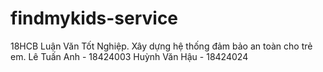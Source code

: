 # findmykids-service
18HCB Luận Văn Tốt Nghiệp. Xây dựng hệ thống đảm bảo an toàn cho trẻ em. Lê Tuấn Anh - 18424003 Huỳnh Văn Hậu - 18424024
